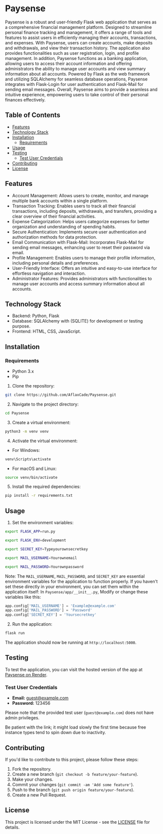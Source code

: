 # Paysense

Paysense is a robust and user-friendly Flask web application that serves as a comprehensive financial management platform. Designed to streamline personal finance tracking and management, it offers a range of tools and features to assist users in efficiently managing their accounts, transactions, and expenses. With Paysense, users can create accounts, make deposits and withdrawals, and view their transaction history. The application also provides functionalities such as user registration, login, and profile management. In addition, Paysense functions as a banking application, allowing users to access their account information and offering administrators the ability to manage user accounts and view summary information about all accounts. Powered by Flask as the web framework and utilizing SQLAlchemy for seamless database operations, Paysense integrates with Flask-Login for user authentication and Flask-Mail for sending email messages. Overall, Paysense aims to provide a seamless and intuitive experience, empowering users to take control of their personal finances effectively.

## Table of Contents
- [Features](#features)
- [Technology Stack](#technology-stack)
- [Installation](#installation)
  - [Requirements](#requirements)
- [Usage](#usage)
- [Testing](#testing)
  - [Test User Credentials](#test-user-credentials)
- [Contributing](#contributing)
- [License](#license)

## Features

- Account Management: Allows users to create, monitor, and manage multiple bank accounts within a single platform.
- Transaction Tracking: Enables users to track all their financial transactions, including deposits, withdrawals, and transfers, providing a clear overview of their financial activities.
- Expense Categorization: Helps users categorize expenses for better organization and understanding of spending habits.
- Secure Authentication: Implements secure user authentication and authorization methods for data protection.
- Email Communication with Flask-Mail: Incorporates Flask-Mail for sending email messages, enhancing user to reset their password via email.
- Profile Management: Enables users to manage their profile information, including personal details and preferences.
- User-Friendly Interface: Offers an intuitive and easy-to-use interface for effortless navigation and interaction.
- Administrator Features: Provides administrators with functionalities to manage user accounts and access summary information about all accounts.

## Technology Stack

- Backend: Python, Flask
- Database: SQLAlchemy with (SQLITE) for development or testing purpose.
- Frontend: HTML, CSS, JavaScript.

## Installation

### Requirements

- Python 3.x
- Pip

1. Clone the repository:

```bash
git clone https://github.com/AflaxCade/Paysense.git
```

2. Navigate to the project directory:

```bash
cd Paysense
```

3. Create a virtual environment:

```bash
python3 -m venv venv
```

4. Activate the virtual environment:

- For Windows:

```bash
venv\Scripts\activate
```

- For macOS and Linux:

```bash
source venv/bin/activate
```

5. Install the required dependencies:

```bash
pip install -r requirements.txt
```

## Usage

1. Set the environment variables:

```bash
export FLASK_APP=run.py
```

```bash
export FLASK_ENV=development
```

```bash
export SECRET_KEY=Typeyourownsecretkey
```

```bash
export MAIL_USERNAME=Yourownemail
```

```bash
export MAIL_PASSWORD=Yourownpassword
```

Note: The `MAIL_USERNAME`, `MAIL_PASSWORD`, and `SECRET_KEY` are essential environment variables for the application to function properly. If you haven't set these directly in your environment, you can set them within the application itself:
In `Paysense/app/__init__.py`, Modify or change these variables like this:

```python
app.config['MAIL_USERNAME'] = 'Example@example.com'
app.config['MAIL_PASSWORD'] = 'Password'
app.config['SECRET_KEY'] = 'Yoursecretkey'
```

2. Run the application:

```bash
flask run
```

The application should now be running at `http://localhost:5000`.

## Testing

To test the application, you can visit the hosted version of the app at [Paysense on Render](https://paysense.onrender.com).

### Test User Credentials

- **Email:** guest@example.com
- **Password:** 123456

Please note that the provided test user (`guest@example.com`) does not have admin privileges.

Be patient with the link; it might load slowly the first time because free instance types tend to spin down due to inactivity.

## Contributing

If you'd like to contribute to this project, please follow these steps:

1. Fork the repository.
2. Create a new branch (`git checkout -b feature/your-feature`).
3. Make your changes.
4. Commit your changes (`git commit -am 'Add some feature'`).
5. Push to the branch (`git push origin feature/your-feature`).
6. Create a new Pull Request.

## License
This project is licensed under the MIT License - see the [LICENSE](LICENSE) file for details.
